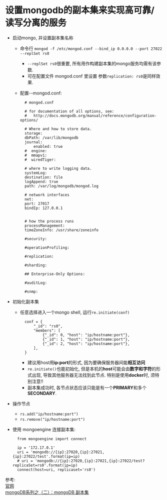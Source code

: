 设置mongodb的副本集来实现高可靠/读写分离的服务  
=

* 启动mongo, 并设置副本集名称  
    * 命令行 `mongod -f /etc/mongod.conf --bind_ip 0.0.0.0 --port 27022 --replSet rs0`  
        * `--replSet rs0`很重要, 所有用作构建副本集的mongo服务均需有该参数.  
        * 可在配置文件 mongod.conf 里设置 参数`replication: rs0`是同样效果.  

    * 配置--mongod.conf:

            # mongod.conf

            # for documentation of all options, see:
            #   http://docs.mongodb.org/manual/reference/configuration-options/

            # Where and how to store data.
            storage:
            dbPath: /var/lib/mongodb
            journal:
                enabled: true
            #  engine:
            #  mmapv1:
            #  wiredTiger:

            # where to write logging data.
            systemLog:
            destination: file
            logAppend: true
            path: /var/log/mongodb/mongod.log

            # network interfaces
            net:
            port: 27017
            bindIp: 127.0.0.1


            # how the process runs
            processManagement:
            timeZoneInfo: /usr/share/zoneinfo

            #security:

            #operationProfiling:

            #replication:

            #sharding:

            ## Enterprise-Only Options:

            #auditLog:

            #snmp:


* 初始化副本集  
    * 任意选择进入一个mongo shell, 运行`re.initiate(conf)`  

            conf = {
                "_id": "rs0",
                "members": [
                    {"_id": 0, "host": "ip/hostname:port"},
                    {"_id": 1, "host": "ip/hostname:port"},
                    {"_id": 2, "host": "ip/hostname:port"},
                ],
            }

        * 建议用host用**ip:port**的形式, 因为要确保服务器间能**相互访问**  
        * `re.initiate()`也能初始化, 但是本机的**host**可能会由**数字和字符**的形式出现, 导致其他服务器无法找到此节点. 特别是使用**docker**时, 须特别注意!!  
        * 副本集成功时, 各节点状态应该只能是有一个**PRIMARY**和多个**SECONDARY**.
* 操作节点  
    * `rs.add("ip/hostname:port")`
    * `rs.remove("ip/hostname:port")`  

* 使用 mongoengine 连接副本集:  

        from mongoengine import connect

        ip = '172.17.0.1'
        uri = 'mongodb://{ip}:27020,{ip}:27021,{ip}:27022/test'.format(ip=ip)
        # uri = 'mongodb://{ip}:27020,{ip}:27021,{ip}:27022/test?replicaSet=rs0'.format(ip=ip)
        connect(host=uri, replicaset='rs0')


参考:  
[官网](https://docs.mongodb.com/manual/replication/)  
[mongoDB系列之（二）：mongoDB 副本集](https://www.cnblogs.com/ee900222/p/mongodb_2.html)